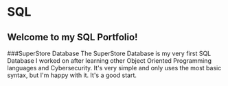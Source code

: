 # SQL
## Welcome to my SQL Portfolio! 
###SuperStore Database
  The SuperStore Database is my very first SQL Database I worked on after learning other Object Oriented Programming languages and Cybersecurity. It's very simple and only uses the most   basic syntax, but I'm happy with it. It's a good start. 
